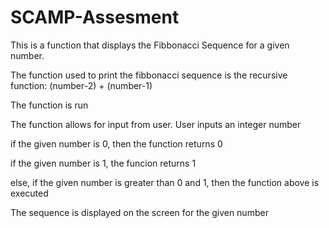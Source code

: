 # SCAMP-Assesment
This is a function that displays the Fibbonacci Sequence for a given number.

The function used to print the fibbonacci sequence is the recursive function: 
(number-2) + (number-1)

The function is run

The function allows for input from user. User inputs an integer number

if the given number is 0, then the function returns 0

if the given number is 1, the funcion returns 1

else, if the given number is greater than 0 and 1, then the function above is executed

The sequence is displayed on the screen for the given number
